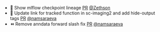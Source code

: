 - 🎨 Show mlflow checkpoint lineage [PR](https://github.com/laminlabs/lamin-mlops/pull/27) [@Zethson](https://github.com/Zethson)
- 📝 Update link for tracked function in sc-imaging2 and add hide-output tags [PR](https://github.com/laminlabs/lamin-usecases/pull/207) [@namsaraeva](https://github.com/namsaraeva)
- ⏪  Remove anndata forward slash fix [PR](https://github.com/laminlabs/lamin-usecases/pull/206) [@namsaraeva](https://github.com/namsaraeva)
